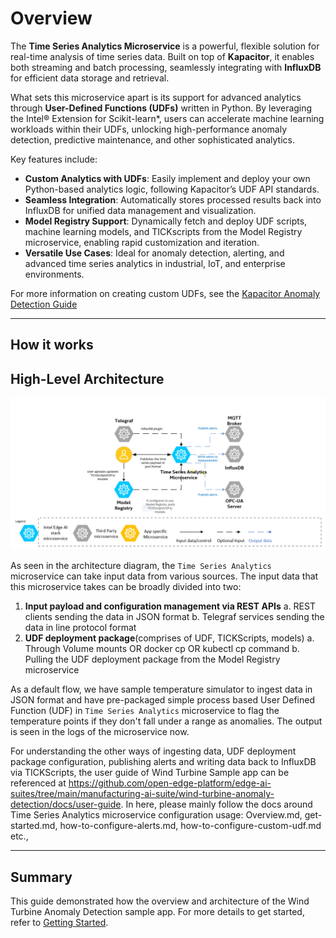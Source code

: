 # Overview

The **Time Series Analytics Microservice** is a powerful, flexible solution for real-time analysis of time series data. Built on top of **Kapacitor**, it enables both streaming and batch processing, seamlessly integrating with **InfluxDB** for efficient data storage and retrieval.

What sets this microservice apart is its support for advanced analytics through **User-Defined Functions (UDFs)** written in Python. By leveraging the Intel® Extension for Scikit-learn*, users can accelerate machine learning workloads within their UDFs, unlocking high-performance anomaly detection, predictive maintenance, and other sophisticated analytics.

Key features include:
- **Custom Analytics with UDFs**: Easily implement and deploy your own Python-based analytics logic, following Kapacitor’s UDF API standards.
- **Seamless Integration**: Automatically stores processed results back into InfluxDB for unified data management and visualization.
- **Model Registry Support**: Dynamically fetch and deploy UDF scripts, machine learning models, and TICKscripts from the Model Registry microservice, enabling rapid customization and iteration.
- **Versatile Use Cases**: Ideal for anomaly detection, alerting, and advanced time series analytics in industrial, IoT, and enterprise environments.

For more information on creating custom UDFs, see the [Kapacitor Anomaly Detection Guide](https://docs.influxdata.com/kapacitor/v1/guides/anomaly_detection/)

---

## How it works

## High-Level Architecture

![Time Series Analytics Microservice High Level Architecture](_images/Time-Series-Analytics-Microservice-Architecture.png)

As seen in the architecture diagram, the `Time Series Analytics` microservice can take input data from various sources.
The input data that this microservice takes can be broadly divided into two:
1. **Input payload and configuration management via REST APIs**
   a. REST clients sending the data in JSON format
   b. Telegraf services sending the data in line protocol format
2. **UDF deployment package**(comprises of UDF, TICKScripts, models)
   a. Through Volume mounts OR docker cp OR kubectl cp command
   b. Pulling the UDF deployment package from the Model Registry microservice

As a default flow, we have sample temperature simulator to ingest data in JSON format and have pre-packaged simple process based User Defined Function (UDF) in `Time Series Analytics` microservice to flag the temperature
points if they don't fall under a range as anomalies. The output is seen in the logs of the microservice now.

For understanding the other ways of ingesting data, UDF deployment package configuration, publishing alerts and writing data back to InfluxDB via TICKScripts, the user guide of Wind Turbine Sample app can be referenced at
<https://github.com/open-edge-platform/edge-ai-suites/tree/main/manufacturing-ai-suite/wind-turbine-anomaly-detection/docs/user-guide>. In here, please mainly follow the docs around Time Series Analytics microservice configuration usage: Overview.md, get-started.md, how-to-configure-alerts.md, how-to-configure-custom-udf.md etc.,

---

## Summary

This guide demonstrated how the overview and architecture of the Wind Turbine Anomaly Detection sample app. For more details to get started, refer to [Getting Started](./get-started.md).
